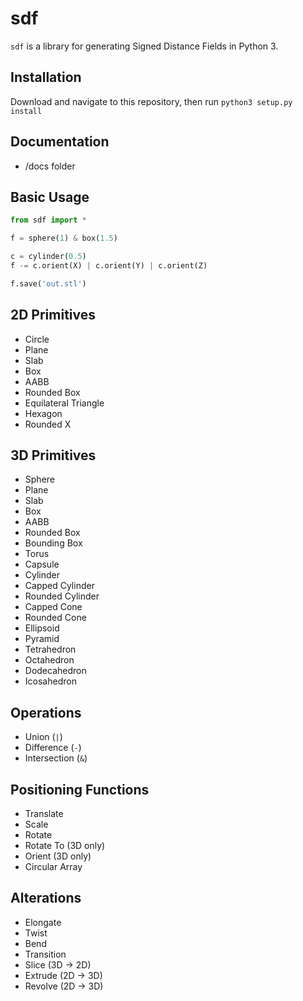 # sdf
`sdf` is a library for generating Signed Distance Fields in Python 3.

## Installation
Download and navigate to this repository, then run
```python3 setup.py install```

## Documentation
 * /docs folder

## Basic Usage
```python
from sdf import *

f = sphere(1) & box(1.5)

c = cylinder(0.5)
f -= c.orient(X) | c.orient(Y) | c.orient(Z)

f.save('out.stl')
```

## 2D Primitives
 * Circle
 * Plane
 * Slab
 * Box
 * AABB
 * Rounded Box
 * Equilateral Triangle
 * Hexagon
 * Rounded X


## 3D Primitives
 * Sphere
 * Plane
 * Slab
 * Box
 * AABB
 * Rounded Box
 * Bounding Box
 * Torus
 * Capsule
 * Cylinder
 * Capped Cylinder
 * Rounded Cylinder
 * Capped Cone
 * Rounded Cone
 * Ellipsoid
 * Pyramid
 * Tetrahedron
 * Octahedron
 * Dodecahedron
 * Icosahedron

## Operations
 * Union (`|`)
 * Difference (`-`)
 * Intersection (`&`)

## Positioning Functions
 * Translate 
 * Scale
 * Rotate
 * Rotate To (3D only)
 * Orient (3D only)
 * Circular Array

## Alterations
 * Elongate
 * Twist
 * Bend
 * Transition
 * Slice (3D -> 2D)
 * Extrude (2D -> 3D)
 * Revolve (2D -> 3D)

